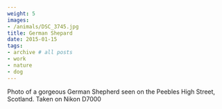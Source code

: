 ```yaml
---
weight: 5
images:
- /animals/DSC_3745.jpg
title: German Shepard
date: 2015-01-15
tags:
- archive # all posts
- work
- nature
- dog
---
```


Photo of a gorgeous German Shepherd seen on the Peebles High Street, Scotland. Taken on Nikon D7000
